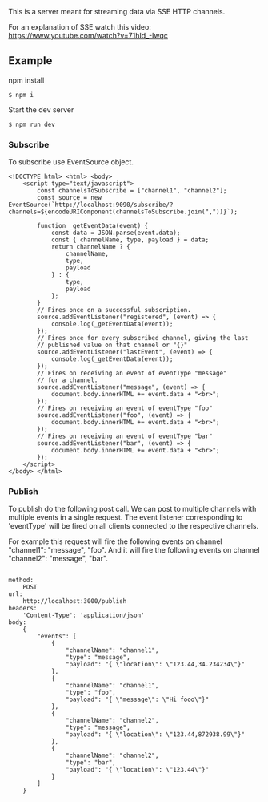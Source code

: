 This is a server meant for streaming data via SSE HTTP channels.

For an explanation of SSE watch this video: https://www.youtube.com/watch?v=71hId_-Iwqc


## Example

npm install
```
$ npm i
```

Start the dev server
```
$ npm run dev
```

### Subscribe
To subscribe use EventSource object.
```
<!DOCTYPE html> <html> <body>
	<script type="text/javascript">
		const channelsToSubscribe = ["channel1", "channel2"];
		const source = new EventSource(`http://localhost:9090/subscribe/?channels=${encodeURIComponent(channelsToSubscribe.join(","))}`);

		function _getEventData(event) {
			const data = JSON.parse(event.data);
			const { channelName, type, payload } = data;
			return channelName ? {
				channelName,
				type,
				payload
			} : {
				type,
				payload
			};
		}
		// Fires once on a successful subscription.
		source.addEventListener("registered", (event) => {
			console.log(_getEventData(event));
		});
		// Fires once for every subscribed channel, giving the last
		// published value on that channel or "{}"
		source.addEventListener("lastEvent", (event) => {
			console.log(_getEventData(event));
		});
		// Fires on receiving an event of eventType "message"
		// for a channel.
		source.addEventListener("message", (event) => {
			document.body.innerHTML += event.data + "<br>";
		});
		// Fires on receiving an event of eventType "foo"
		source.addEventListener("foo", (event) => {
			document.body.innerHTML += event.data + "<br>";
		});
		// Fires on receiving an event of eventType "bar"
		source.addEventListener("bar", (event) => {
			document.body.innerHTML += event.data + "<br>";
		});
	</script>
</body> </html>
```

### Publish
To publish do the following post call. We can post to multiple channels with multiple events
in a single request. The event listener corresponding to 'eventType' will be fired on all clients connected to the respective channels.

For example this request will fire the following events on channel "channel1": "message", "foo".
And it will fire the following events on channel "channel2": "message", "bar".
```

method:
	POST
url:
	http://localhost:3000/publish
headers:
	'Content-Type': 'application/json'
body:
	{
		"events": [
			{
				"channelName": "channel1",
				"type": "message",
				"payload": "{ \"location\": \"123.44,34.234234\"}"
			},
			{
				"channelName": "channel1",
				"type": "foo",
				"payload": "{ \"message\": \"Hi fooo\"}"
			},
			{
				"channelName": "channel2",
				"type": "message",
				"payload": "{ \"location\": \"123.44,872938.99\"}"
			},
			{
				"channelName": "channel2",
				"type": "bar",
				"payload": "{ \"location\": \"123.44\"}"
			}
		]
	}
```